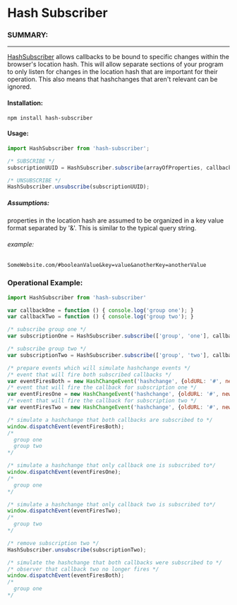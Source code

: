 Hash Subscriber
========

### SUMMARY:
--------

[HashSubscriber](https://www.npmjs.com/package/hash-subscriber) allows callbacks to be bound to specific changes within the browser's location hash. This will allow separate sections of your program to only listen for changes in the location hash that are important for their operation. This also means that hashchanges that aren't relevant can be ignored. 

#### Installation:

```
npm install hash-subscriber
```

#### Usage:
```js
import HashSubscriber from 'hash-subscriber';

/* SUBSCRIBE */
subscriptionUUID = HashSubscriber.subscribe(arrayOfProperties, callback);

/* UNSUBSCRIBE */
HashSubscriber.unsubscribe(subscriptionUUID);
```

##### Assumptions:
properties in the location hash are assumed to be organized in a key value format separated by '&'. This is similar to the typical query string.

###### example:
```
SomeWebsite.com/#booleanValue&key=value&anotherKey=anotherValue
```

### Operational Example:
```js
import HashSubscriber from 'hash-subscriber'

var callbackOne = function () { console.log('group one'); }
var callbackTwo = function () { console.log('group two'); }

/* subscribe group one */
var subscriptionOne = HashSubscriber.subscribe(['group', 'one'], callbackOne);

/* subscribe group two */
var subscriptionTwo = HashSubscriber.subscribe(['group', 'two'], callbackTwo);

/* prepare events which will simulate hashchange events */
/* event that will fire both subscribed callbacks */
var eventFiresBoth = new HashChangeEvent('hashchange', {oldURL: '#', newURL: '#group'});
/* event that will fire the callback for subscription one */
var eventFiresOne = new HashChangeEvent('hashchange', {oldURL: '#', newURL: '#one'});
/* event that will fire the callback for subscription two */
var eventFiresTwo = new HashChangeEvent('hashchange', {oldURL: '#', newURL: '#two'});

/* simulate a hashchange that both callbacks are subscribed to */
window.dispatchEvent(eventFiresBoth);
/*
  group one
  group two
*/

/* simulate a hashchange that only callback one is subscribed to*/
window.dispatchEvent(eventFiresOne);
/*
  group one
*/

/* simulate a hashchange that only callback two is subscribed to*/
window.dispatchEvent(eventFiresTwo);
/*
  group two
*/

/* remove subscription two */
HashSubscriber.unsubscribe(subscriptionTwo);

/* simulate the hashchange that both callbacks were subscribed to */
/* observer that callback two no longer fires */
window.dispatchEvent(eventFiresBoth);
/*
  group one
*/
```

